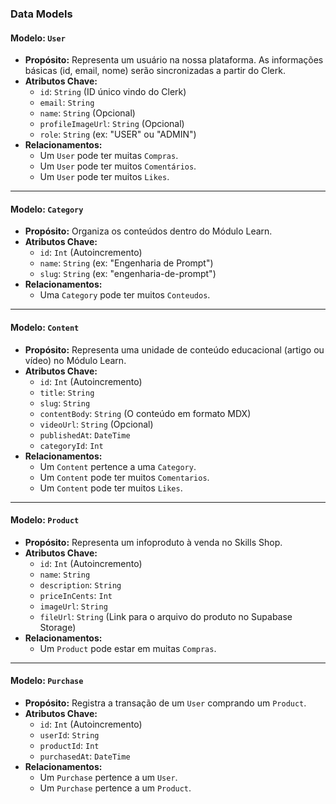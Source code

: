 ### **Data Models**

#### **Modelo: `User`**

* **Propósito:** Representa um usuário na nossa plataforma. As informações básicas (id, email, nome) serão sincronizadas a partir do Clerk.  
* **Atributos Chave:**  
  * `id`: `String` (ID único vindo do Clerk)  
  * `email`: `String`  
  * `name`: `String` (Opcional)  
  * `profileImageUrl`: `String` (Opcional)  
  * `role`: `String` (ex: "USER" ou "ADMIN")  
* **Relacionamentos:**  
  * Um `User` pode ter muitas `Compras`.  
  * Um `User` pode ter muitos `Comentários`.  
  * Um `User` pode ter muitos `Likes`.

---

#### **Modelo: `Category`**

* **Propósito:** Organiza os conteúdos dentro do Módulo Learn.  
* **Atributos Chave:**  
  * `id`: `Int` (Autoincremento)  
  * `name`: `String` (ex: "Engenharia de Prompt")  
  * `slug`: `String` (ex: "engenharia-de-prompt")  
* **Relacionamentos:**  
  * Uma `Category` pode ter muitos `Conteudos`.

---

#### **Modelo: `Content`**

* **Propósito:** Representa uma unidade de conteúdo educacional (artigo ou vídeo) no Módulo Learn.  
* **Atributos Chave:**  
  * `id`: `Int` (Autoincremento)  
  * `title`: `String`  
  * `slug`: `String`  
  * `contentBody`: `String` (O conteúdo em formato MDX)  
  * `videoUrl`: `String` (Opcional)  
  * `publishedAt`: `DateTime`  
  * `categoryId`: `Int`  
* **Relacionamentos:**  
  * Um `Content` pertence a uma `Category`.  
  * Um `Content` pode ter muitos `Comentarios`.  
  * Um `Content` pode ter muitos `Likes`.

---

#### **Modelo: `Product`**

* **Propósito:** Representa um infoproduto à venda no Skills Shop.  
* **Atributos Chave:**  
  * `id`: `Int` (Autoincremento)  
  * `name`: `String`  
  * `description`: `String`  
  * `priceInCents`: `Int`  
  * `imageUrl`: `String`  
  * `fileUrl`: `String` (Link para o arquivo do produto no Supabase Storage)  
* **Relacionamentos:**  
  * Um `Product` pode estar em muitas `Compras`.

---

#### **Modelo: `Purchase`**

* **Propósito:** Registra a transação de um `User` comprando um `Product`.  
* **Atributos Chave:**  
  * `id`: `Int` (Autoincremento)  
  * `userId`: `String`  
  * `productId`: `Int`  
  * `purchasedAt`: `DateTime`  
* **Relacionamentos:**  
  * Um `Purchase` pertence a um `User`.  
  * Um `Purchase` pertence a um `Product`.

